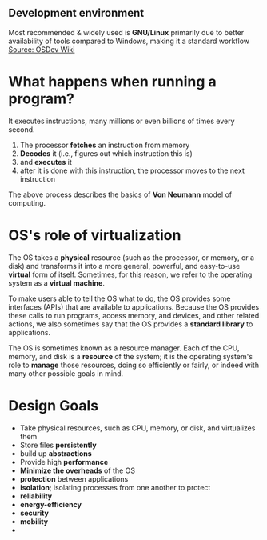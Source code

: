 ## Development environment
Most recommended & widely used is **GNU/Linux** primarily due to better availability of tools compared to Windows, making it a standard workflow
[Source: OSDev Wiki](https://wiki.osdev.org/Getting_Started#:~:text=semester%20isn%27t%20realistic.-,Choosing%20your%20development%20environment,-You%20need%20a) 


# What happens when running a program?
It executes instructions, many millions or even billions of times every second.

1. The processor **fetches** an instruction from memory
2. **Decodes** it (i.e., figures out which instruction this is)
3. and **executes** it
4. after it is done with this instruction, the processor moves to the next instruction

The above process describes the basics of **Von Neumann** model of computing. 

# OS's role of virtualization
The OS takes a **physical** resource (such as the processor, or memory, or a disk) and transforms it into a more general, powerful, and easy-to-use **virtual** form of itself. Sometimes, for this reason, we refer to the operating system as a **virtual machine**.

To make users able to tell the OS what to do, the OS provides some interfaces (APIs) that are available to applications. Because the OS provides these calls to run programs, access memory, and devices, and other related actions, we also sometimes say that the OS provides a **standard library** to applications.

The OS is sometimes known as a resource manager. Each of the CPU, memory, and disk is a **resource** of the system; it is the operating system's role to **manage** those resources, doing so efficiently or fairly, or indeed with many other possible goals in mind. 

# Design Goals
- Take physical resources, such as CPU, memory, or disk, and virtualizes them
- Store files **persistently**
- build up **abstractions**
- Provide high **performance**
- **Minimize the overheads** of the OS
- **protection** between applications
- **isolation**; isolating processes from one another to protect
- **reliability**
- **energy-efficiency**
- **security**
- **mobility**
- 
